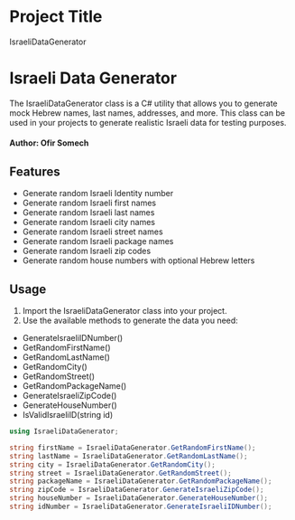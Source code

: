 
# Project Title

IsraeliDataGenerator

# Israeli Data Generator

The IsraeliDataGenerator class is a C# utility that allows you to generate mock Hebrew names, last names, addresses, and more.
This class can be used in your projects to generate realistic Israeli data for testing purposes.

#### Author: Ofir Somech

## Features

- Generate random Israeli Identity number
- Generate random Israeli first names
- Generate random Israeli last names
- Generate random Israeli city names
- Generate random Israeli street names
- Generate random Israeli package names
- Generate random Israeli zip codes
- Generate random house numbers with optional Hebrew letters

## Usage

1. Import the IsraeliDataGenerator class into your project.
2. Use the available methods to generate the data you need:

- GenerateIsraeliIDNumber()
- GetRandomFirstName()
- GetRandomLastName()
- GetRandomCity()
- GetRandomStreet()
- GetRandomPackageName()
- GenerateIsraeliZipCode()
- GenerateHouseNumber()
- IsValidIsraeliID(string id)

```csharp
using IsraeliDataGenerator;

string firstName = IsraeliDataGenerator.GetRandomFirstName();
string lastName = IsraeliDataGenerator.GetRandomLastName();
string city = IsraeliDataGenerator.GetRandomCity();
string street = IsraeliDataGenerator.GetRandomStreet();
string packageName = IsraeliDataGenerator.GetRandomPackageName();
string zipCode = IsraeliDataGenerator.GenerateIsraeliZipCode();
string houseNumber = IsraeliDataGenerator.GenerateHouseNumber();
string idNumber = IsraeliDataGenerator.GenerateIsraeliIDNumber();
